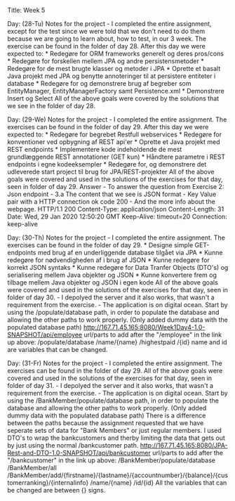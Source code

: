 Title: Week 5

Day: (28-Tu)
	Notes for the project -
		I completed the entire assignment, except for the test since we were told that we don't need to do them
		because we are going to learn about, how to test, in our 3 week.
		The exercise can be found in the folder of day 28.
		After this day we were expected to:
		* Redegøre for ORM frameworks generelt og deres pros/cons
		* Redegøre for forskellen mellem JPA og andre persistensmetoder
		* Redegøre for de mest brugte klasser og metoder i JPA
		* Oprette et basalt Java projekt med JPA og benytte annoteringer til at persistere entiteter i database
		* Redegøre for og demonstrere brug af begreber som EntityManager, EntityManagerFactory samt Persistence.xml
		* Demonstrere Insert og Select
		All of the above goals were covered by the solutions that we see in the folder of day 28.

Day: (29-We)
	Notes for the project -
		I completed the entire assignment.
		The exercises can be found in the folder of day 29.
		After this day we were expected to:
		* Redegøre for begrebet Restfull webservices
		* Redegøre for konventioner ved opbygning af REST api'er
		* Oprette et Java projekt med REST endpoints
		* Implementere kode indeholdende de mest grundlæggende REST annotationer (GET kun)
		* Håndtere parametre i REST endpoints i egne kodeeksempler
		* Redegøre for, og demonstrere det udleverede start project til brug for JPA/REST-projekter
		All of the above goals were covered and used in the solutions of the exercises for that day, seen in folder
		of day 29.
		Answer - 
		To answer the question from Exercise 2: Json endpoint - 3.a
		The content that we see is JSON format - Key Value pair with a HTTP connection ok code 200 - 
		And the more info about the webpage.
		HTTP/1.1 200 
		Content-Type: application/json
		Content-Length: 31
		Date: Wed, 29 Jan 2020 12:50:20 GMT
		Keep-Alive: timeout=20
		Connection: keep-alive

Day: (30-Th)
	Notes for the project -
		I completed the entire assignment.
		The exercises can be found in the folder of day 29.
		* Designe simple GET-endpoints med brug af en underliggende database tilgået via JPA
		* Kunne redegøre for nødvendigheden af i brug af JSON
		* Kunne redegøre for korrekt JSON syntaks
		* Kunne redegøre for Data Tranfer Objects (DTO's) og serialisering mellem Java objekter og JSON
		* Kunne konvertere frem og tilbage mellem Java objekter og JSON i egen kode
		All of the above goals were covered and used in the solutions of the exercises for that day, seen in folder
		of day 30. - I depolyed the server and it also works, that wasn't a requirement from the exercise.
		- The application is on digital ocean.
			Start by using the /populate/database path, in order to populate the database 
			and allowing the other paths to work properly.
			(Only added dummy data with the populated database path)
		http://167.71.45.165:8080/Week1Day4-1.0-SNAPSHOT/api/employee
		url/parts to add after the "/employee" in the link up above:
		/populate/database
		/name/{name}
		/highestpaid
		/{id}
		name and id are variables that can be changed.

Day: (31-Fr)
	Notes for the project -
		I completed the entire assignment.
		The exercises can be found in the folder of day 29.
		All of the above goals were covered and used in the solutions of the exercises for that day, seen in folder
		of day 31. - I depolyed the server and it also works, that wasn't a requirement from the exercise.
		- The application is on digital ocean.
			Start by using the /BankMember/populate/database path, in order to populate the database 
			and allowing the other paths to work properly.
			(Only added dummy data with the populated database path)
			There is a difference between the paths because the assignment requested that we have seperate
			sets of data for "Bank Members" or just regular members. I used DTO's to wrap the bankcustomers
			and therby limiting the data that gets out by just using the normal /bankcustomer path.
		http://167.71.45.165:8080/JPA-Rest-and-DTO-1.0-SNAPSHOT/api/bankcustomer
		url/parts to add after the "/bankcustomer" in the link up above:
		/BankMember/populate/database
		/BankMember/all
		/BankMember/add/{firstname}/{lastname}/{accountnumber}/{balance}/{customerranking}/{internalinfo}
		/name/{name}
		/id/{id}
		All the variables that can be changed are between {} signs. 
